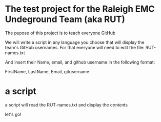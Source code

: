 # The test project for the Raleigh EMC Undeground Team (aka RUT)
The pupose of this project is to teach everyone GitHub

We will write a script in any language you choose that will display the team's GitHub usernames.
For that everyone will need to edit the file:
RUT-names.txt

And insert their Name, email, and github username in the following format:

FirstName, LastName, Email, gitusername

# a script
a script will read the RUT-names.txt and display the contents

let's go!
